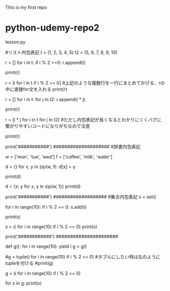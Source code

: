 This is my first repo
# python-udemy-repo2

 lesson.py 

#リスト内包表記
t = (1, 2, 3, 4, 5)
t2 = (5, 6, 7, 8, 9, 10)

r = []
for i in t:
    if i % 2 ==0:
        r.append(i)

print(r)

r = [i for i in t if i % 2 == 0] #上記のような複数行を一行にまとめてかける、rの中に直接for文を入れる
print(r)

r = []
for i in t:
    for j in t2:
        r.append(i * j)

print(r)

r = [i * j for i in t for j in t2]   #ただし内包表記が長くなるとわかりにくくバグに繋がりやすいコードになりがちなので注意

print(r)

print('###########')
####################
#辞書内包表記

w = ['mon', 'tue', 'wed']
f = ['coffee', 'milk', 'water']

d = {}
for x, y in zip(w, f):
    d[x] = y

print(d)

d = {x: y for x, y in zip(w, f)}
print(d)

print('###########')
###################
#集合内包表記
s = set()

for i in range(10):
    if i % 2 == 0:
        s.add(i)

print(s)

s = {i for i in range(10) if i % 2 == 0}
print(s)

print('############')
######################

def g():
    for i in range(10):
        yield i
g = g()

#g = tuple(i for i in range(10) if i % 2 == 0) #タプルにしたい時は左のようにtupleを付ける
#print(g)

g = (i for i in range(10) if i % 2 == 0)

for x in g:
    print(x)